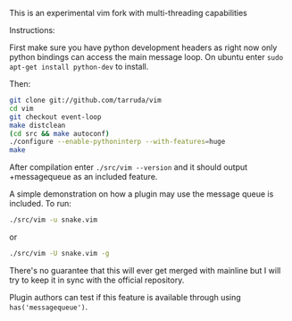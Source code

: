 This is an experimental vim fork with multi-threading capabilities

Instructions:

First make sure you have python development headers as right now only python
bindings can access the main message loop. On ubuntu enter
`sudo apt-get install python-dev` to install.

Then:

```sh
git clone git://github.com/tarruda/vim
cd vim
git checkout event-loop
make distclean
(cd src && make autoconf)
./configure --enable-pythoninterp --with-features=huge
make
```

After compilation enter `./src/vim --version` and it should output
+messagequeue as an included feature.

A simple demonstration on how a plugin may use the message queue is included.
To run:

```sh
./src/vim -u snake.vim
```

or 

```sh
./src/vim -U snake.vim -g
```

There's no guarantee that this will ever get merged with mainline but I will
try to keep it in sync with the official repository.

Plugin authors can test if this feature is available through using
`has('messagequeue')`.
